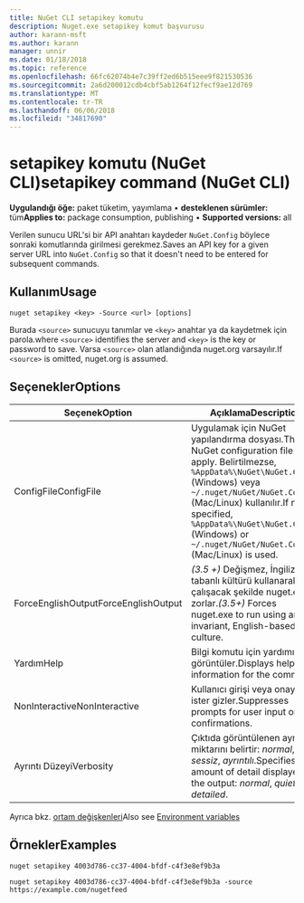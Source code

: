 ```yaml
---
title: NuGet CLI setapikey komutu
description: Nuget.exe setapikey komut başvurusu
author: karann-msft
ms.author: karann
manager: unnir
ms.date: 01/18/2018
ms.topic: reference
ms.openlocfilehash: 66fc62074b4e7c39ff2ed6b515eee9f821530536
ms.sourcegitcommit: 2a6d200012cdb4cbf5ab1264f12fecf9ae12d769
ms.translationtype: MT
ms.contentlocale: tr-TR
ms.lasthandoff: 06/06/2018
ms.locfileid: "34817690"
---
```

# <a name="setapikey-command-nuget-cli"></a><span data-ttu-id="075d9-103">setapikey komutu (NuGet CLI)</span><span class="sxs-lookup"><span data-stu-id="075d9-103">setapikey command (NuGet CLI)</span></span>

<span data-ttu-id="075d9-104">**Uygulandığı öğe:** paket tüketim, yayımlama &bullet; **desteklenen sürümler:** tüm</span><span class="sxs-lookup"><span data-stu-id="075d9-104">**Applies to:** package consumption, publishing &bullet; **Supported versions:** all</span></span>

<span data-ttu-id="075d9-105">Verilen sunucu URL'si bir API anahtarı kaydeder `NuGet.Config` böylece sonraki komutlarında girilmesi gerekmez.</span><span class="sxs-lookup"><span data-stu-id="075d9-105">Saves an API key for a given server URL into `NuGet.Config` so that it doesn't need to be entered for subsequent commands.</span></span>

## <a name="usage"></a><span data-ttu-id="075d9-106">Kullanım</span><span class="sxs-lookup"><span data-stu-id="075d9-106">Usage</span></span>

```cli
nuget setapikey <key> -Source <url> [options]
```

<span data-ttu-id="075d9-107">Burada `<source>` sunucuyu tanımlar ve `<key>` anahtar ya da kaydetmek için parola.</span><span class="sxs-lookup"><span data-stu-id="075d9-107">where `<source>` identifies the server and `<key>` is the key or password to save.</span></span> <span data-ttu-id="075d9-108">Varsa `<source>` olan atlandığında nuget.org varsayılır.</span><span class="sxs-lookup"><span data-stu-id="075d9-108">If `<source>` is omitted, nuget.org is assumed.</span></span>

## <a name="options"></a><span data-ttu-id="075d9-109">Seçenekler</span><span class="sxs-lookup"><span data-stu-id="075d9-109">Options</span></span>

| <span data-ttu-id="075d9-110">Seçenek</span><span class="sxs-lookup"><span data-stu-id="075d9-110">Option</span></span> | <span data-ttu-id="075d9-111">Açıklama</span><span class="sxs-lookup"><span data-stu-id="075d9-111">Description</span></span> |
| --- | --- |
| <span data-ttu-id="075d9-112">ConfigFile</span><span class="sxs-lookup"><span data-stu-id="075d9-112">ConfigFile</span></span> | <span data-ttu-id="075d9-113">Uygulamak için NuGet yapılandırma dosyası.</span><span class="sxs-lookup"><span data-stu-id="075d9-113">The NuGet configuration file to apply.</span></span> <span data-ttu-id="075d9-114">Belirtilmezse, `%AppData%\NuGet\NuGet.Config` (Windows) veya `~/.nuget/NuGet/NuGet.Config` (Mac/Linux) kullanılır.</span><span class="sxs-lookup"><span data-stu-id="075d9-114">If not specified, `%AppData%\NuGet\NuGet.Config` (Windows) or `~/.nuget/NuGet/NuGet.Config` (Mac/Linux) is used.</span></span>|
| <span data-ttu-id="075d9-115">ForceEnglishOutput</span><span class="sxs-lookup"><span data-stu-id="075d9-115">ForceEnglishOutput</span></span> | <span data-ttu-id="075d9-116">*(3.5 +)*  Değişmez, İngilizce tabanlı kültürü kullanarak çalışacak şekilde nuget.exe zorlar.</span><span class="sxs-lookup"><span data-stu-id="075d9-116">*(3.5+)* Forces nuget.exe to run using an invariant, English-based culture.</span></span> |
| <span data-ttu-id="075d9-117">Yardım</span><span class="sxs-lookup"><span data-stu-id="075d9-117">Help</span></span> | <span data-ttu-id="075d9-118">Bilgi komutu için yardımı görüntüler.</span><span class="sxs-lookup"><span data-stu-id="075d9-118">Displays help information for the command.</span></span> |
| <span data-ttu-id="075d9-119">NonInteractive</span><span class="sxs-lookup"><span data-stu-id="075d9-119">NonInteractive</span></span> | <span data-ttu-id="075d9-120">Kullanıcı girişi veya onayı için ister gizler.</span><span class="sxs-lookup"><span data-stu-id="075d9-120">Suppresses prompts for user input or confirmations.</span></span> |
| <span data-ttu-id="075d9-121">Ayrıntı Düzeyi</span><span class="sxs-lookup"><span data-stu-id="075d9-121">Verbosity</span></span> | <span data-ttu-id="075d9-122">Çıktıda görüntülenen ayrıntı miktarını belirtir: *normal*, *sessiz*, *ayrıntılı*.</span><span class="sxs-lookup"><span data-stu-id="075d9-122">Specifies the amount of detail displayed in the output: *normal*, *quiet*, *detailed*.</span></span> |

<span data-ttu-id="075d9-123">Ayrıca bkz. [ortam değişkenleri](cli-ref-environment-variables.md)</span><span class="sxs-lookup"><span data-stu-id="075d9-123">Also see [Environment variables](cli-ref-environment-variables.md)</span></span>

## <a name="examples"></a><span data-ttu-id="075d9-124">Örnekler</span><span class="sxs-lookup"><span data-stu-id="075d9-124">Examples</span></span>

```cli
nuget setapikey 4003d786-cc37-4004-bfdf-c4f3e8ef9b3a

nuget setapikey 4003d786-cc37-4004-bfdf-c4f3e8ef9b3a -source https://example.com/nugetfeed
```
